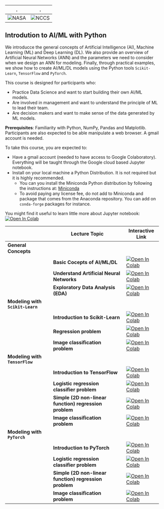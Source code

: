 | . | . |
| - | - |
| ![NASA](https://portal.nccs.nasa.gov/datashare/astg/training/python/logos/nasa-logo.svg) | ![NCCS](https://www.nccs.nasa.gov/sites/default/files/NCCS_Logo_0.png) |

## Introdution to AI/ML with Python

We introducce the general concepts of Artificial Intelligence (AI),
Machine Learning (ML) and Deep Learning (DL). 
We also provide an overview of Artificial Neural Networks (ANN)
and the parameters we need to consider when we design an ANN for modeling.
Finally, through practical examples, we show how to create AI/ML/DL models
using the Python tools `Scikit-Learn`, `TensorFlow` and `PyTorch`.

This course is designed for participants who:

- Practice Data Science and want to start building their own AI/ML models.
- Are involved in management and want to understand the principle of ML to lead their team.
- Are decision makers and want to make sense of the data generated by ML models.



**Prerequisites**: Familiarity with Python, NumPy, Pandas and Matplotlib. Participants are also expected to be able manipulate a web browser. A gmail account is needed.

To take this course, you are expected to:

- Have a gmail account (needed to have access to Google Colaboratory). Everything will be taught through the Google cloud based Jupyter notebook.
- Install on your local machine a Python Distribution. It is not required but it is highly recommended.
   - You can you install the Miniconda Python distribution by following the instructions at: [Miniconda](https://docs.anaconda.com/miniconda/)
   - To avoid paying any license fee, do not add to Miniconda and package that comes from the Anaconda repository. You can add on `conda-forge` packages for instance.

You might find it useful to learn little more about Jupyter notebook: 
 [![Open In Colab](https://colab.research.google.com/assets/colab-badge.svg)](https://colab.research.google.com/github/astg606/py_materials/blob/master/jupyter_notebook/jupyter_notebook_introduction.ipynb)


|  | Lecture Topic | Interactive Link | 
| --- |---|---|
| __General Concepts__ |  | |
|    | **Basic Cocepts of AI/ML/DL** | [![Open In Colab](https://colab.research.google.com/assets/colab-badge.svg)](https://colab.research.google.com/github/astg606/astg_pymaterials/blob/main/ai_ml_tools/basic_ai_ml_concepts.ipynb) |
|    | **Understand Artificial Neural Networks** | [![Open In Colab](https://colab.research.google.com/assets/colab-badge.svg)](https://colab.research.google.com/github/astg606/astg_pymaterials/blob/main/ai_ml_tools/understand_neural_networks.ipynb) |
|    | **Exploratory Data Analysis (EDA)** | [![Open In Colab](https://colab.research.google.com/assets/colab-badge.svg)](https://colab.research.google.com/github/astg606/astg_pymaterials/blob/main/ai_ml_tools/understand_exploratory_data_analysis.ipynb) |
| __Modeling with `Scikit-Learn`__ |  | |
|    | **Introduction to Scikit-Learn** | [![Open In Colab](https://colab.research.google.com/assets/colab-badge.svg)](https://colab.research.google.com/github/astg606/astg_pymaterials/blob/main/ai_ml_tools/sklearn/sklearn_introduction.ipynb) |
|    | **Regression problem** | [![Open In Colab](https://colab.research.google.com/assets/colab-badge.svg)](https://colab.research.google.com/github/astg606/astg_pymaterials/blob/main/ai_ml_tools/sklearn/sklearn_regression_model.ipynb) |
|    | **Image classification problem** | [![Open In Colab](https://colab.research.google.com/assets/colab-badge.svg)](https://colab.research.google.com/github/astg606/astg_pymaterials/blob/main/ai_ml_tools/sklearn/sklearn_image_classification.ipynb) |
| __Modeling with `TensorFlow`__ |  | |
|    | **Introduction to TensorFlow** | [![Open In Colab](https://colab.research.google.com/assets/colab-badge.svg)](https://colab.research.google.com/github/astg606/astg_pymaterials/blob/main/ai_ml_tools/tensorflow/tensorflow_introduction.ipynb) |
|    | **Logistic regression classifier problem** | [![Open In Colab](https://colab.research.google.com/assets/colab-badge.svg)](https://colab.research.google.com/github/astg606/astg_pymaterials/blob/main/ai_ml_tools/tensorflow/tensorflow_logistic_regression_classifier.ipynb) |
|    | **Simple (2D non-linear function) regression problem** | [![Open In Colab](https://colab.research.google.com/assets/colab-badge.svg)](https://colab.research.google.com/github/astg606/astg_pymaterials/blob/main/ai_ml_tools/tensorflow/tensorflow_simple_regression.ipynb) |
|    | **Image classification problem** | [![Open In Colab](https://colab.research.google.com/assets/colab-badge.svg)](https://colab.research.google.com/github/astg606/astg_pymaterials/blob/main/ai_ml_tools/tensorflow/tensorflow_image_classification_cpu.ipynb) |
| __Modeling with `PyTorch`__ |  | |
|    | **Introduction to PyTorch** | [![Open In Colab](https://colab.research.google.com/assets/colab-badge.svg)](https://colab.research.google.com/github/astg606/astg_pymaterials/blob/main/ai_ml_tools/pytorch/pytorch_introduction.ipynb) |
|    | **Logistic regression classifier problem** | [![Open In Colab](https://colab.research.google.com/assets/colab-badge.svg)](https://colab.research.google.com/github/astg606/astg_pymaterials/blob/main/ai_ml_tools/pytorch/pytorch_logistic_regression_classifier.ipynb) |
|    | **Simple (2D non-linear function) regression problem** | [![Open In Colab](https://colab.research.google.com/assets/colab-badge.svg)](https://colab.research.google.com/github/astg606/astg_pymaterials/blob/main/ai_ml_tools/pytorch/pytorch_simple_regression.ipynb) |
|    | **Image classification problem** | [![Open In Colab](https://colab.research.google.com/assets/colab-badge.svg)](https://colab.research.google.com/github/astg606/astg_pymaterials/blob/main/ai_ml_tools/pytorch/pytorch_image_classification.ipynb) |
